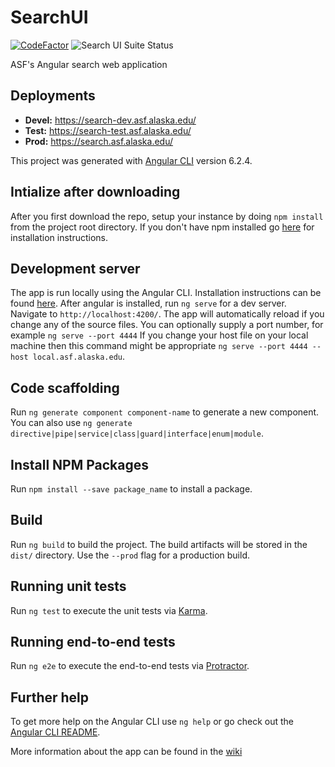 # SearchUI

[![CodeFactor](https://www.codefactor.io/repository/github/asfadmin/searchui/badge?s=537b1a6ad21e5b50f7e9df7995251dc3f00a8c3a)](https://www.codefactor.io/repository/github/asfadmin/searchui) <img src="https://api.ghostinspector.com/v1/suites/5d408f00f1eea0544564fb2a/status-badge" title="Search UI Suite Status">

 ASF's Angular search web application

## Deployments

- **Devel:** https://search-dev.asf.alaska.edu/
- **Test:** https://search-test.asf.alaska.edu/
- **Prod:** https://search.asf.alaska.edu/


This project was generated with [Angular CLI](https://github.com/angular/angular-cli) version 6.2.4.

## Intialize after downloading
After you first download the repo, setup your instance by doing `npm install` from the project root directory. If you don't have npm installed go [here](https://www.npmjs.com/get-npm) for installation instructions. 

## Development server

The app is run locally using the Angular CLI. Installation instructions can be found [here](https://angular.io/cli). After angular is installed, run `ng serve` for a dev server. Navigate to `http://localhost:4200/`. The app will automatically reload if you change any of the source files. You can optionally supply a port number, for example `ng serve --port 4444`
If you change your host file on your local machine then this command might be appropriate `ng serve --port 4444 --host local.asf.alaska.edu`.


## Code scaffolding

Run `ng generate component component-name` to generate a new component. You can also use `ng generate directive|pipe|service|class|guard|interface|enum|module`.

## Install NPM Packages
Run `npm install --save package_name` to install a package.

## Build

Run `ng build` to build the project. The build artifacts will be stored in the `dist/` directory. Use the `--prod` flag for a production build.

## Running unit tests

Run `ng test` to execute the unit tests via [Karma](https://karma-runner.github.io).

## Running end-to-end tests

Run `ng e2e` to execute the end-to-end tests via [Protractor](http://www.protractortest.org/).

## Further help

To get more help on the Angular CLI use `ng help` or go check out the [Angular CLI README](https://github.com/angular/angular-cli/blob/master/README.md).

More information about the app can be found in the [wiki](https://github.com/asfadmin/SearchUI/wiki)
